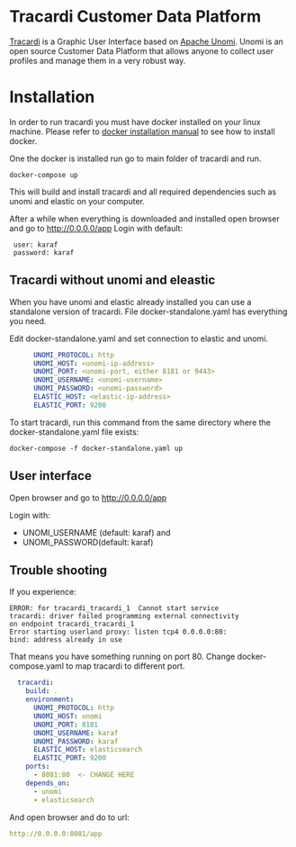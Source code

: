 # Tracardi Customer Data Platform
[Tracardi](http://www.tracardi.com) is a Graphic User Interface based on [Apache Unomi](https://unomi.apache.org).
Unomi is an open source Customer Data Platform that allows anyone to collect user profiles and manage them in a very robust way.

# Installation

In order to run tracardi you must have docker installed on your linux machine. Please refer to [docker installation manual](https://docs.docker.com/engine/install/) 
to see how to install docker. 

One the docker is installed run go to main folder of tracardi and run.

```
docker-compose up
```

This will build and install tracardi and all required dependencies such as unomi and elastic on your computer.

After a while when everything is downloaded and installed open browser and go to http://0.0.0.0/app
Login with default:

```
 user: karaf
 password: karaf
```

## Tracardi without unomi and eleastic

When you have unomi and elastic already installed you can use a standalone version of tracardi.
File docker-standalone.yaml has everything you need. 

Edit docker-standalone.yaml and set connection to elastic and unomi.


```yaml
      UNOMI_PROTOCOL: http
      UNOMI_HOST: <unomi-ip-address>
      UNOMI_PORT: <unomi-port, either 8181 or 9443>
      UNOMI_USERNAME: <unomi-username>
      UNOMI_PASSWORD: <unomi-password>
      ELASTIC_HOST: <elastic-ip-address>
      ELASTIC_PORT: 9200
```

To start tracardi, run this command from the same directory where the docker-standalone.yaml file exists:

```
docker-compose -f docker-standalone.yaml up
```

## User interface
Open browser and go to http://0.0.0.0/app

Login with:

* UNOMI_USERNAME (default: karaf) and 
* UNOMI_PASSWORD(default: karaf)


## Trouble shooting

If you experience:

```
ERROR: for tracardi_tracardi_1  Cannot start service 
tracardi: driver failed programming external connectivity 
on endpoint tracardi_tracardi_1 
Error starting userland proxy: listen tcp4 0.0.0.0:80: 
bind: address already in use
``` 

That means you have something running on port 80. Change docker-compose.yaml to map tracardi to different port.

```yaml
  tracardi:
    build: .
    environment:
      UNOMI_PROTOCOL: http
      UNOMI_HOST: unomi
      UNOMI_PORT: 8181
      UNOMI_USERNAME: karaf
      UNOMI_PASSWORD: karaf
      ELASTIC_HOST: elasticsearch
      ELASTIC_PORT: 9200
    ports:
      - 8081:80  <- CHANGE HERE
    depends_on:
      - unomi
      - elasticsearch
```

And open browser and do to url:

```yaml
http://0.0.0.0:8081/app
```